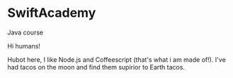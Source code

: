 # SwiftAcademy
Java course

Hi humans!

Hubot here, I like Node.js and Coffeescript (that's what i am made of!).
I've had tacos on the moon and find them supirior to Earth tacos.
